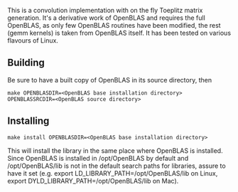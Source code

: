 This is a convolution implementation with on the fly Toeplitz matrix generation.
It's a derivative work of OpenBLAS and requires the full OpenBLAS, as only few OpenBLAS
routines have been modified, the rest (gemm kernels) is taken from OpenBLAS itself. It
has been tested on various flavours of Linux.

## Building

Be sure to have a built copy of OpenBLAS in its source directory, then

    make OPENBLASDIR=<OpenBLAS base installation directory> OPENBLASSRCDIR=<OpenBLAS source directory>

## Installing

	make install OPENBLASDIR=<OpenBLAS base installation directory>
	
This will install the library in the same place where OpenBLAS is installed. Since OpenBLAS is
installed in /opt/OpenBLAS by default and /opt/OpenBLAS/lib is not in the default search paths
for libraries, assure to have it set (e.g. export LD_LIBRARY_PATH=/opt/OpenBLAS/lib on Linux,
export DYLD_LIBRARY_PATH=/opt/OpenBLAS/lib on Mac).
